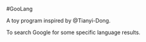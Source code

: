 #GooLang

A toy program inspired by @Tianyi-Dong. 

To search Google for some specific language results.